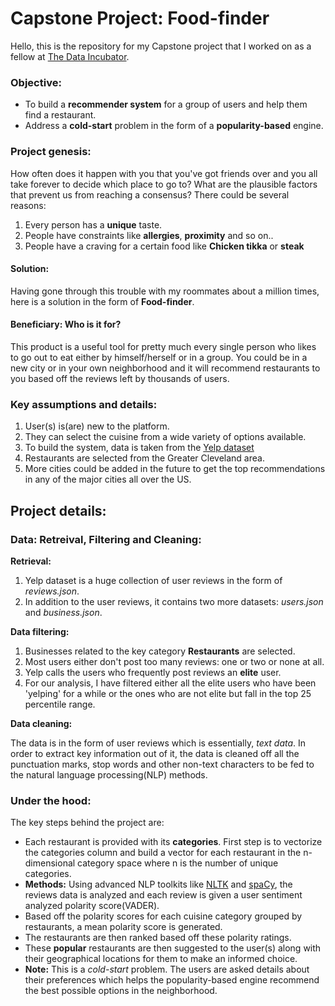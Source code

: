 # Capstone Project: Food-finder

Hello, this is the repository for my Capstone project that I worked on as a fellow at [The Data Incubator](https://www.thedataincubator.com/).



### Objective:
* To build a **recommender system** for a group of users and help them find a restaurant.
* Address a **cold-start** problem in the form of a **popularity-based** engine.


### Project genesis:
How often does it happen with you that you've got friends over and you all take forever to decide which place to go to? What are the plausible factors that prevent us from reaching a consensus? There could be several reasons: 
1. Every person has a **unique** taste.
2. People have constraints like **allergies**, **proximity** and so on..
3. People have a craving for a certain food like **Chicken tikka** or **steak**

#### Solution:
Having gone through this trouble with my roommates about a million times, here is a solution in the form of **Food-finder**. 

#### Beneficiary: Who is it for?
This product is a useful tool for pretty much every single person who likes to go out to eat either by himself/herself or in a group.
You could be in a new city or in your own neighborhood and it will recommend restaurants to you based off the reviews left by thousands of users.

### Key assumptions and details:
1. User(s) is(are) new to the platform.
2. They can select the cuisine from a wide variety of options available.
3. To build the system, data is taken from the [Yelp dataset](https://www.yelp.com/dataset)
4. Restaurants are selected from the Greater Cleveland area.
5. More cities could be added in the future to get the top recommendations in any of the major cities all over the US. 


## Project details:

### Data: Retreival, Filtering and Cleaning:

**Retrieval:**
1. Yelp dataset is a huge collection of user reviews in the form of *reviews.json*.
2. In addition to the user reviews, it contains two more datasets: *users.json* and *business.json*.

**Data filtering:**
1. Businesses related to the key category **Restaurants** are selected.
2. Most users either don't post too many reviews: one or two or none at all.
3. Yelp calls the users who frequently post reviews an **elite** user.
4. For our analysis, I have filtered either all the elite users who have been 'yelping' for a while or the ones who are not elite but fall in the top 25 percentile range.

**Data cleaning:**

The data is in the form of user reviews which is essentially, *text data*. In order to extract key information out of it, the data is cleaned off all the punctuation marks, stop words and other non-text characters to be fed to the natural language processing(NLP) methods.

### Under the hood:
The key steps behind the project are:
* Each restaurant is provided with its **categories**. First step is to vectorize the categories column and build a vector for each restaurant in the n-dimensional category space where n is the number of unique categories.
* **Methods:** Using advanced NLP toolkits like [NLTK](https://www.nltk.org/) and [spaCy](https://spacy.io/), the reviews data is analyzed and each review is given a user sentiment analyzed polarity score(VADER).
* Based off the polarity scores for each cuisine category grouped by restaurants, a mean polarity score is generated.
* The restaurants are then ranked based off these polarity ratings.
* These **popular** restaurants are then suggested to the user(s) along with their geographical locations for them to make an informed choice.
* **Note:** This is a *cold-start* problem. The users are asked details about their preferences which helps the popularity-based engine recommend the best possible options in the neighborhood. 










